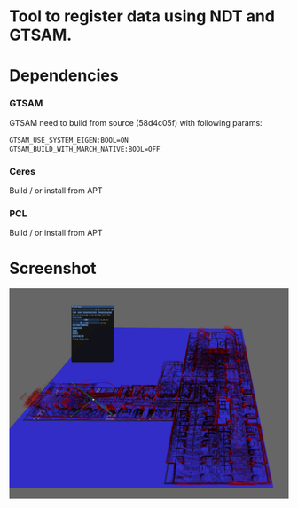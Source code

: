 # Tool to register data using NDT and GTSAM.


# Dependencies
### GTSAM

GTSAM need to build from source (58d4c05f) with following params:
```
GTSAM_USE_SYSTEM_EIGEN:BOOL=ON
GTSAM_BUILD_WITH_MARCH_NATIVE:BOOL=OFF
```
### Ceres
Build / or install from APT

### PCL
Build / or install from APT


# Screenshot 
![screenshot](doc/screenshot.png)
